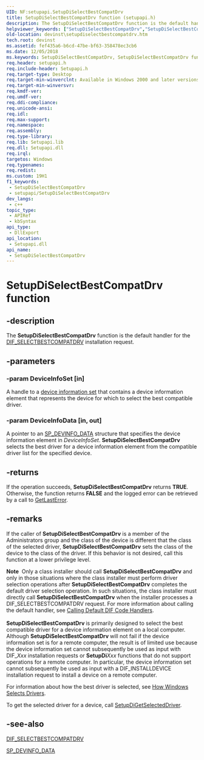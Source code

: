 ```yaml
---
UID: NF:setupapi.SetupDiSelectBestCompatDrv
title: SetupDiSelectBestCompatDrv function (setupapi.h)
description: The SetupDiSelectBestCompatDrv function is the default handler for the DIF_SELECTBESTCOMPATDRV installation request.
helpviewer_keywords: ["SetupDiSelectBestCompatDrv","SetupDiSelectBestCompatDrv function [Device and Driver Installation]","devinst.setupdiselectbestcompatdrv","di-rtns_3dee9465-1e0f-4efc-beb2-280c6b2621e9.xml","setupapi/SetupDiSelectBestCompatDrv"]
old-location: devinst\setupdiselectbestcompatdrv.htm
tech.root: devinst
ms.assetid: fef435a6-b6cd-47be-bf63-358478ec3cb6
ms.date: 12/05/2018
ms.keywords: SetupDiSelectBestCompatDrv, SetupDiSelectBestCompatDrv function [Device and Driver Installation], devinst.setupdiselectbestcompatdrv, di-rtns_3dee9465-1e0f-4efc-beb2-280c6b2621e9.xml, setupapi/SetupDiSelectBestCompatDrv
req.header: setupapi.h
req.include-header: Setupapi.h
req.target-type: Desktop
req.target-min-winverclnt: Available in Windows 2000 and later versions of Windows.
req.target-min-winversvr: 
req.kmdf-ver: 
req.umdf-ver: 
req.ddi-compliance: 
req.unicode-ansi: 
req.idl: 
req.max-support: 
req.namespace: 
req.assembly: 
req.type-library: 
req.lib: Setupapi.lib
req.dll: Setupapi.dll
req.irql: 
targetos: Windows
req.typenames: 
req.redist: 
ms.custom: 19H1
f1_keywords:
 - SetupDiSelectBestCompatDrv
 - setupapi/SetupDiSelectBestCompatDrv
dev_langs:
 - c++
topic_type:
 - APIRef
 - kbSyntax
api_type:
 - DllExport
api_location:
 - Setupapi.dll
api_name:
 - SetupDiSelectBestCompatDrv
---
```


# SetupDiSelectBestCompatDrv function


## -description

The <b>SetupDiSelectBestCompatDrv</b> function is the default handler for the <a href="https://docs.microsoft.com/windows-hardware/drivers/install/dif-selectbestcompatdrv">DIF_SELECTBESTCOMPATDRV</a> installation request.

## -parameters

### -param DeviceInfoSet [in]

A handle to a <a href="https://docs.microsoft.com/windows-hardware/drivers/install/device-information-sets">device information set</a> that contains a device information element that represents the device for which to select the best compatible driver.

### -param DeviceInfoData [in, out]

A pointer to an <a href="https://docs.microsoft.com/windows/desktop/api/setupapi/ns-setupapi-sp_devinfo_data">SP_DEVINFO_DATA</a> structure that specifies the device information element in <i>DeviceInfoSet</i>. <b>SetupDiSelectBestCompatDrv</b> selects the best driver for a device information element from the compatible driver list for the specified device.

## -returns

If the operation succeeds, <b>SetupDiSelectBestCompatDrv</b> returns <b>TRUE</b>. Otherwise, the function returns <b>FALSE</b> and the logged error can be retrieved by a call to <a href="https://msdn.microsoft.com/library/ms679360(VS.85).aspx">GetLastError</a>.

## -remarks

If the caller of <b>SetupDiSelectBestCompatDrv</b> is a member of the Administrators group and the class of the device is different that the class of the selected driver, <b>SetupDiSelectBestCompatDrv</b> sets the class of the device to the class of the driver. If this behavior is not desired, call this function at a lower privilege level. 

<div class="alert"><b>Note</b>  Only a class installer should call <b>SetupDiSelectBestCompatDrv</b> and only in those situations where the class installer must perform driver selection operations after <b>SetupDiSelectBestCompatDrv</b> completes the default driver selection operation. In such situations, the class installer must directly call <b>SetupDiSelectBestCompatDrv</b> when the installer processes a DIF_SELECTBESTCOMPATDRV request. For more information about calling the default handler, see <a href="https://docs.microsoft.com/windows-hardware/drivers/install/calling-the-default-dif-code-handlers">Calling Default DIF Code Handlers</a>.</div>
<div> </div>
<b>SetupDiSelectBestCompatDrv </b>is primarily designed to select the best compatible driver for a device information element on a local computer. Although <b>SetupDiSelectBestCompatDrv </b>will not fail if the device information set is for a remote computer, the result is of limited use because the device information set cannot subsequently be used as input with DIF_<i>Xxx</i> installation requests or <b>SetupDi</b><i>Xxx</i> functions that do not support operations for a remote computer. In particular, the device information set cannot subsequently be used as input with a DIF_INSTALLDEVICE installation request to install a device on a remote computer.

For information about how the best driver is selected, see <a href="https://docs.microsoft.com/windows-hardware/drivers/install/how-setup-selects-drivers">How Windows Selects Drivers</a>.

To get the selected driver for a device, call <a href="https://docs.microsoft.com/windows/desktop/api/setupapi/nf-setupapi-setupdigetselecteddrivera">SetupDiGetSelectedDriver</a>.

## -see-also

<a href="https://docs.microsoft.com/windows-hardware/drivers/install/dif-selectbestcompatdrv">DIF_SELECTBESTCOMPATDRV</a>



<a href="https://docs.microsoft.com/windows/desktop/api/setupapi/ns-setupapi-sp_devinfo_data">SP_DEVINFO_DATA</a>

